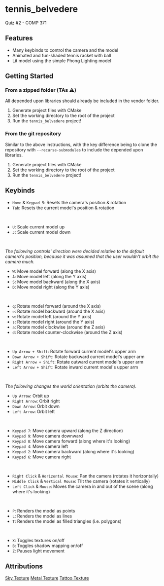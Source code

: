 # tennis_belvedere
Quiz #2 - COMP 371

## Features
* Many keybinds to control the camera and the model
* Animated and fun-shaded tennis racket with ball
* Lit model using the simple Phong Lighting model

## Getting Started
### From a zipped folder (TAs ⚠️)
All depended upon libraries should already be included in the vendor folder.

1. Generate project files with CMake
2. Set the working directory to the root of the project
3. Run the `tennis_belvedere` project!

### From the git repository
Similar to the above instructions, with the key difference being to clone the repository with `--recurse-submodules` to include the depended upon libraries.

1. Generate project files with CMake
2. Set the working directory to the root of the project
3. Run the `tennis_belvedere` project!

## Keybinds
* `Home` & `Keypad 5`: Resets the camera's position & rotation
* `Tab`: Resets the current model's position & rotation

<br/>

* `U`: Scale current model up
* `J`: Scale current model down

<br/>

_The following controls' direction were decided relative to the default camera's position, because it was assumed that the user wouldn't orbit the camera much._
* `W`: Move model forward (along the X axis)
* `A`: Move model left (along the Y axis)
* `S`: Move model backward (along the X axis)
* `D`: Move model right (along the Y axis)

<br/>

* `q`: Rotate model forward (around the X axis)
* `e`: Rotate model backward (around the X axis)
* `w`: Rotate model left (around the Y axis)
* `s`: Rotate model right (around the Y axis)
* `a`: Rotate model clockwise (around the Z axis)
* `d`: Rotate model counter-clockwise (around the Z axis)

<br/>

* `Up Arrow + Shift`: Rotate forward current model's upper arm 
* `Down Arrow + Shift`: Rotate backward current model's upper arm
* `Right Arrow + Shift`: Rotate outward current model's upper arm
* `Left Arrow + Shift`: Rotate inward current model's upper arm

<br/>

_The following changes the world orientation (orbits the camera)._
* `Up Arrow`: Orbit up
* `Right Arrow`: Orbit right
* `Down Arrow`: Orbit down
* `Left Arrow`: Orbit left

<br/>

* `Keypad 7`: Move camera upward (along the Z direction)
* `Keypad 9`: Move camera downward
* `Keypad 8`: Move camera forward (along where it's looking)
* `Keypad 4`: Move camera left
* `Keypad 2`: Move camera backward (along where it's looking)
* `Keypad 6`: Move camera right

<br/>

* `Right Click` & `Horizontal Mouse`: Pan the camera (rotates it horizontally)
* `Middle Click` & `Vertical Mouse`: TIlt the camera (rotates it vertically)
* `Left Click` & `Mouse`: Moves the camera in and out of the scene (along where it's looking)

<br/>

* `P`: Renders the model as points
* `L`: Renders the model as lines
* `T`: Renders the model as filled triangles (i.e. polygons)

<br/>

* `X`: Toggles textures on/off
* `B`: Toggles shadow mapping on/off
* `Z`: Pauses light movement

## Attributions

[Sky Texture](https://www.freepik.com/free-vector/watercolor-blue-cotton-clouds-background_22379917.htm#query=sky%20texture%20seamless&position=11&from_view=keyword&track=ais)
[Metal Texture](https://www.deviantart.com/hhh316/art/Seamless-metal-texture-182943398)
[Tattoo Texture](https://www.freepik.com/free-vector/vintage-tattoos-monochrome-seamless-pattern_8136380.htm#query=tattoo%20texture&position=1&from_view=keyword&track=ais)